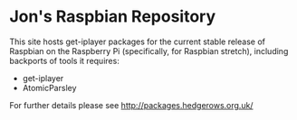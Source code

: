 # Jon's Raspbian Repository

This site hosts get-iplayer packages for the current stable release of Raspbian on the Raspberry Pi
(specifically, for Raspbian stretch), including backports of tools it requires:
* get-iplayer
* AtomicParsley

For further details please see http://packages.hedgerows.org.uk/
